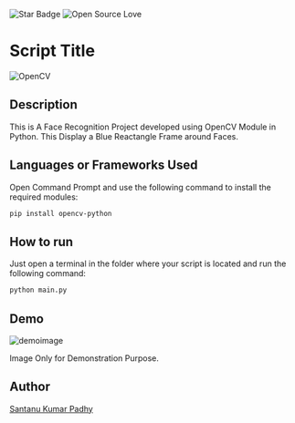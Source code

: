 <!--Please do not remove this part-->
![Star Badge](https://img.shields.io/static/v1?label=%F0%9F%8C%9F&message=If%20Useful&style=style=flat&color=BC4E99)
![Open Source Love](https://badges.frapsoft.com/os/v1/open-source.svg?v=103)

# Script Title

![OpenCV](https://user-images.githubusercontent.com/87910771/150637975-dda7d408-60e6-4c9e-aa71-10196c51ec72.jpg)


<!--An image is an illustration for your project, the tip here is using your sense of humour as much as you can :D 

You can copy paste my markdown photo insert as following:
<p align="center">
<img src="your-source-is-here" width=40% height=40%>
-->

## Description
<!--Remove the below lines and add yours -->
This is A Face Recognition Project developed using OpenCV Module in Python.
This Display a Blue Reactangle Frame around Faces.

## Languages or Frameworks Used
<!--Remove the below lines and add yours -->
Open Command Prompt and use the following command to install the required modules:

```sh 
pip install opencv-python
```


## How to run
<!--Remove the below lines and add yours -->
Just open a terminal in the folder where your script is located and run the following command:

```sh
python main.py
```

## Demo

![demoimage]([face](https://github.com/Santanu-Kumar-Padhy/Face-recognition/assets/153370977/90ee18cf-f509-4dbb-be66-913224ed83e6))

Image Only for Demonstration Purpose.

## Author
<!--Remove the below lines and add yours -->
[Santanu Kumar Padhy](https://github.com/Santanu-Kumar-Padhy)
